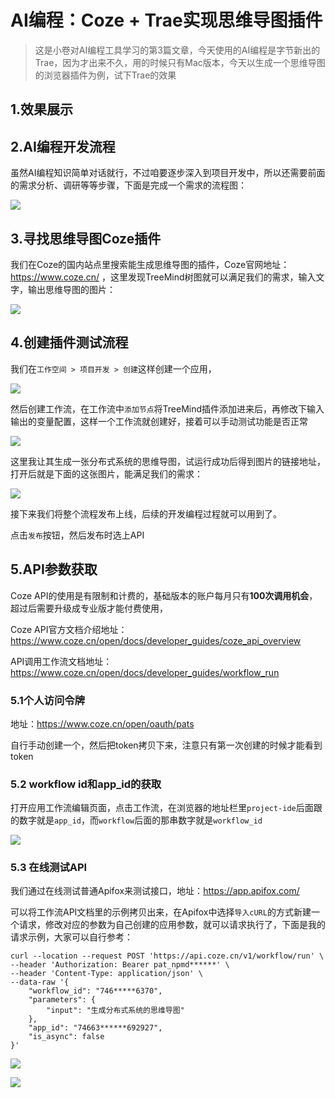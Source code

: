 # AI编程：Coze + Trae实现思维导图插件

> 这是小卷对AI编程工具学习的第3篇文章，今天使用的AI编程是字节新出的Trae，因为才出来不久，用的时候只有Mac版本，今天以生成一个思维导图的浏览器插件为例，试下Trae的效果

## 1.效果展示





## 2.AI编程开发流程

虽然AI编程知识简单对话就行，不过咱要逐步深入到项目开发中，所以还需要前面的需求分析、调研等等步骤，下面是完成一个需求的流程图：

![](/Users/yuyunlong/Pictures/博客/AI编程Trae使用/1.png)

## 3.寻找思维导图Coze插件

我们在Coze的国内站点里搜索能生成思维导图的插件，Coze官网地址：https://www.coze.cn/ ，这里发现TreeMind树图就可以满足我们的需求，输入文字，输出思维导图的图片：

![](/Users/yuyunlong/Pictures/博客/AI编程Trae使用/2.png)

## 4.创建插件测试流程

我们在`工作空间 > 项目开发 > 创建`这样创建一个应用，

![](/Users/yuyunlong/Pictures/博客/AI编程Trae使用/3.png)

然后创建工作流，在工作流中`添加节点`将TreeMind插件添加进来后，再修改下输入输出的变量配置，这样一个工作流就创建好，接着可以手动测试功能是否正常

![](/Users/yuyunlong/Pictures/博客/AI编程Trae使用/4.png)

这里我让其生成一张分布式系统的思维导图，试运行成功后得到图片的链接地址，打开后就是下面的这张图片，能满足我们的需求：

![](/Users/yuyunlong/Pictures/博客/AI编程Trae使用/5.png)

接下来我们将整个流程发布上线，后续的开发编程过程就可以用到了。

点击`发布`按钮，然后发布时选上API

## 5.API参数获取

Coze API的使用是有限制和计费的，基础版本的账户每月只有**100次调用机会**，超过后需要升级成专业版才能付费使用，

Coze API官方文档介绍地址：https://www.coze.cn/open/docs/developer_guides/coze_api_overview

API调用工作流文档地址：https://www.coze.cn/open/docs/developer_guides/workflow_run

### 5.1个人访问令牌

地址：https://www.coze.cn/open/oauth/pats

自行手动创建一个，然后把token拷贝下来，注意只有第一次创建的时候才能看到token

### 5.2 workflow id和app_id的获取

打开应用工作流编辑页面，点击工作流，在浏览器的地址栏里`project-ide`后面跟的数字就是`app_id`，而`workflow`后面的那串数字就是`workflow_id`

![](/Users/yuyunlong/Pictures/博客/AI编程Trae使用/6.png)

### 5.3 在线测试API

我们通过在线测试普通Apifox来测试接口，地址：https://app.apifox.com/

可以将工作流API文档里的示例拷贝出来，在Apifox中选择`导入cURL`的方式新建一个请求，修改对应的参数为自己创建的应用参数，就可以请求执行了，下面是我的请求示例，大家可以自行参考：

```shell
curl --location --request POST 'https://api.coze.cn/v1/workflow/run' \
--header 'Authorization: Bearer pat_npmd******' \
--header 'Content-Type: application/json' \
--data-raw '{
    "workflow_id": "746*****6370",
    "parameters": {
        "input": "生成分布式系统的思维导图"
    },
    "app_id": "74663******692927",
    "is_async": false
}'
```

![](/Users/yuyunlong/Pictures/博客/AI编程Trae使用/7.png)

![](/Users/yuyunlong/Pictures/博客/AI编程Trae使用/8.png)